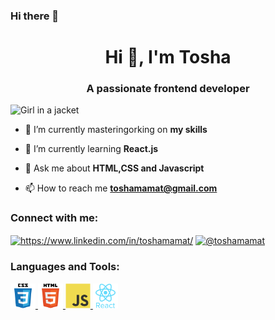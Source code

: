 ### Hi there 👋

<h1 align="center">Hi 👋, I'm Tosha</h1>
<h3 align="center">A passionate frontend developer</h3>
<img src="https://i.pinimg.com/originals/ce/69/4f/ce694f560636dffcf42ecf40d4f2f962.gif" alt="Girl in a jacket" width="400" >


- 🔭 I’m currently masteringorking on **my skills**

- 🌱 I’m currently learning **React.js**

- 💬 Ask me about **HTML,CSS and Javascript**

- 📫 How to reach me **toshamamat@gmail.com**

<h3 align="left">Connect with me:</h3>
<p align="left" >
<a href="https://linkedin.com/in/https://www.linkedin.com/in/toshamamat/" target="blank"><img align="center" src="https://raw.githubusercontent.com/rahuldkjain/github-profile-readme-generator/master/src/images/icons/Social/linked-in-alt.svg" alt="https://www.linkedin.com/in/toshamamat/" height="30" width="40" /></a>
<a href="https://instagram.com/@toshamamat" target="blank"><img align="center" src="https://raw.githubusercontent.com/rahuldkjain/github-profile-readme-generator/master/src/images/icons/Social/instagram.svg" alt="@toshamamat" height="30" width="40" /></a>
</p>

<h3 align="left">Languages and Tools:</h3>
<p align="left"> <a href="https://www.w3schools.com/css/" target="_blank" rel="noreferrer"> <img src="https://raw.githubusercontent.com/devicons/devicon/master/icons/css3/css3-original-wordmark.svg" alt="css3" width="40" height="40"/> </a> <a href="https://www.w3.org/html/" target="_blank" rel="noreferrer"> <img src="https://raw.githubusercontent.com/devicons/devicon/master/icons/html5/html5-original-wordmark.svg" alt="html5" width="40" height="40"/> </a> <a href="https://developer.mozilla.org/en-US/docs/Web/JavaScript" target="_blank" rel="noreferrer"> <img src="https://raw.githubusercontent.com/devicons/devicon/master/icons/javascript/javascript-original.svg" alt="javascript" width="40" height="40"/> </a> <a href="https://reactjs.org/" target="_blank" rel="noreferrer"> <img src="https://raw.githubusercontent.com/devicons/devicon/master/icons/react/react-original-wordmark.svg" alt="react" width="40" height="40"/> </a> </p>

